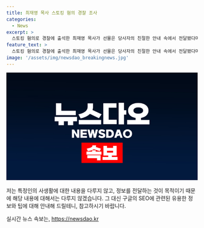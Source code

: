 ```yaml
---
title: 최재영 목사 스토킹 혐의 경찰 조사
categories:
  - News
excerpt: >
  스토킹 혐의로 경찰에 출석한 최재영 목사가 선물은 당사자의 친절한 안내 속에서 전달됐다며 주장했습니다. 또한 스토킹이라고 생각했다면 즉시 고발해야 했는데 1년이 지난 지금서야 스토커로 변하느냐고 반박했습니다. 최 목사는 2022년부터 여사에게 만남을 요청하고 선물을 건네는 장면을 촬영한 혐의로 고발됐습니다.
feature_text: >
  스토킹 혐의로 경찰에 출석한 최재영 목사가 선물은 당사자의 친절한 안내 속에서 전달됐다며 주장했습니다. 또한 스토킹이라고 생각했다면 즉시 고발해야 했는데 1년이 지난 지금서야 스토커로 변하느냐고 반박했습니다. 최 목사는 2022년부터 여사에게 만남을 요청하고 선물을 건네는 장면을 촬영한 혐의로 고발됐습니다.
image: '/assets/img/newsdao_breakingnews.jpg'
---
```


<p><img src="/assets/img/newsdao_breakingnews.jpg" alt="pcversion 속보" /></p>

<p>저는 특정인의 사생활에 대한 내용을 다루지 않고, 정보를 전달하는 것이 목적이기 때문에 해당 내용에 대해서는 다루지 않겠습니다. 그 대신 구글의 SEO에 관련된 유용한 정보와 팁에 대해 안내해 드릴테니, 참고하시기 바랍니다.</p>
실시간 뉴스 속보는, <a href="https://newsdao.kr" rel="dofollow">https://newsdao.kr</a>


